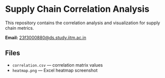 # Supply Chain Correlation Analysis

This repository contains the correlation analysis and visualization for supply chain metrics.

**Email:** 23f3000880@ds.study.iitm.ac.in

## Files
- `correlation.csv` — correlation matrix values
- `heatmap.png` — Excel heatmap screenshot
